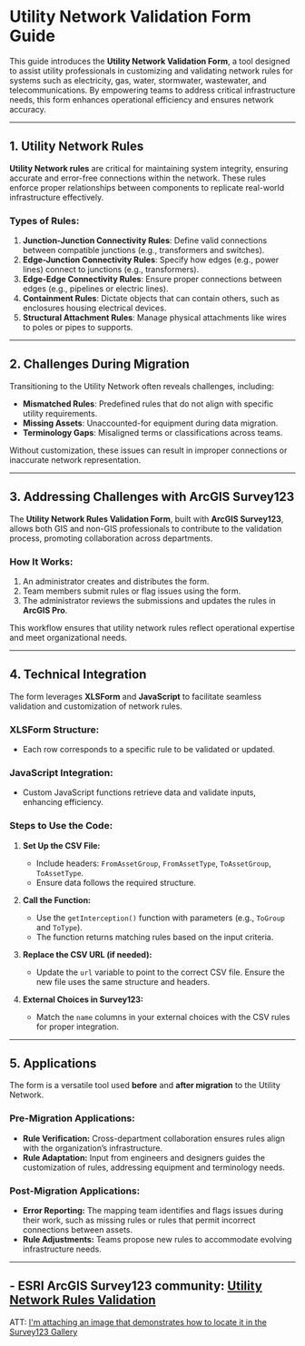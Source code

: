 # Utility Network Validation Form Guide

This guide introduces the **Utility Network Validation Form**, a tool designed to assist utility professionals in customizing and validating network rules for systems such as electricity, gas, water, stormwater, wastewater, and telecommunications. By empowering teams to address critical infrastructure needs, this form enhances operational efficiency and ensures network accuracy.

---

## 1. Utility Network Rules

**Utility Network rules** are critical for maintaining system integrity, ensuring accurate and error-free connections within the network. These rules enforce proper relationships between components to replicate real-world infrastructure effectively.

### Types of Rules:
1. **Junction-Junction Connectivity Rules**: Define valid connections between compatible junctions (e.g., transformers and switches).
2. **Edge-Junction Connectivity Rules**: Specify how edges (e.g., power lines) connect to junctions (e.g., transformers).
3. **Edge-Edge Connectivity Rules**: Ensure proper connections between edges (e.g., pipelines or electric lines).
4. **Containment Rules**: Dictate objects that can contain others, such as enclosures housing electrical devices.
5. **Structural Attachment Rules**: Manage physical attachments like wires to poles or pipes to supports.

---

## 2. Challenges During Migration

Transitioning to the Utility Network often reveals challenges, including:

- **Mismatched Rules**: Predefined rules that do not align with specific utility requirements.
- **Missing Assets**: Unaccounted-for equipment during data migration.
- **Terminology Gaps**: Misaligned terms or classifications across teams.

Without customization, these issues can result in improper connections or inaccurate network representation.

---

## 3. Addressing Challenges with ArcGIS Survey123

The **Utility Network Rules Validation Form**, built with **ArcGIS Survey123**, allows both GIS and non-GIS professionals to contribute to the validation process, promoting collaboration across departments.

### How It Works:
1. An administrator creates and distributes the form.
2. Team members submit rules or flag issues using the form.
3. The administrator reviews the submissions and updates the rules in **ArcGIS Pro**.

This workflow ensures that utility network rules reflect operational expertise and meet organizational needs.

---

## 4. Technical Integration

The form leverages **XLSForm** and **JavaScript** to facilitate seamless validation and customization of network rules.

### XLSForm Structure:
- Each row corresponds to a specific rule to be validated or updated.

### JavaScript Integration:
- Custom JavaScript functions retrieve data and validate inputs, enhancing efficiency.

### Steps to Use the Code:

1. **Set Up the CSV File:**
    - Include headers: `FromAssetGroup`, `FromAssetType`, `ToAssetGroup`, `ToAssetType`.
    - Ensure data follows the required structure.

2. **Call the Function:**
    - Use the `getInterception()` function with parameters (e.g., `ToGroup` and `ToType`).
    - The function returns matching rules based on the input criteria.

3. **Replace the CSV URL (if needed):**
    - Update the `url` variable to point to the correct CSV file. Ensure the new file uses the same structure and headers.

4. **External Choices in Survey123:**
    - Match the `name` columns in your external choices with the CSV rules for proper integration.

---

## 5. Applications

The form is a versatile tool used **before** and **after migration** to the Utility Network.

### Pre-Migration Applications:
- **Rule Verification:** Cross-department collaboration ensures rules align with the organization’s infrastructure.
- **Rule Adaptation:** Input from engineers and designers guides the customization of rules, addressing equipment and terminology needs.

### Post-Migration Applications:
- **Error Reporting:** The mapping team identifies and flags issues during their work, such as missing rules or rules that permit incorrect connections between assets.
- **Rule Adjustments:** Teams propose new rules to accommodate evolving infrastructure needs.

---

## - ESRI ArcGIS Survey123 community: [Utility Network Rules Validation](https://survey123.maps.arcgis.com/home/item.html?id=49d126c346684a85ba25b6a7d0e88760) 
ATT: [I'm attaching an image that demonstrates how to locate it in the Survey123 Gallery](https://ago-item-storage.s3.amazonaws.com/a656fa57752f48d78b66a28a84bfe2b5/image.png?X-Amz-Security-Token=IQoJb3JpZ2luX2VjEN%2F%2F%2F%2F%2F%2F%2F%2F%2F%2F%2FwEaCXVzLWVhc3QtMSJIMEYCIQCNjg6YDXEGvFpZb%2F07NRuOC5tUqwJi%2BEOCpTia%2BdkcEwIhANpCHA78M6SMI5xlbfr%2FZc5pi7eXnNIIiu%2FJVqbKx8BtKrwFCKj%2F%2F%2F%2F%2F%2F%2F%2F%2F%2FwEQABoMNjA0NzU4MTAyNjY1IgyKZpvfFEAALkXtPy0qkAUZX8ZS9G%2BsRi7KeXdNvedKfoTRnkLuqoP041f1jVjH1mMem0gEHXPtBUzqaXqE%2FGBCjza5gcbQE3q%2BvLtUT6%2FnjX6GsOdrsmRoHl8dIpYkCzwiHTh4ZtQNJoAlA1P0t%2FXeafetaYKIwdDRLNTcaismRLIIxBCnR%2BQB%2FG6hd%2BGb67griQkwLohGliC1vIb8MEVY5o9QL0g%2BetKUZ%2B7HhLt1lS2bksxubHbhCovz6%2BLX8tY%2ByAPncwojaVHeZjYXMgsjA2kNku43dmMNVcH0htW3lVjM9ah1ax2JBqh8%2Fxeh9bLRqbFke5ugtNVM24WrhUiD%2FEg4NeterWDCD2g%2Bx%2FdsXDw%2B2HmmJJoCGQ3CUimvM4R%2FnfD%2FsQCENeZW0HJ3HEZgFVR%2FwK%2BWqZchRzNNfZiBbRzS%2BEPC1B46KfvP4ByoGAdNKuO80jTpdr72QuczWBNPDbzKTE7xXmN0eOtQGjDjuRIjY4WJGjivxo2loD7sfuolHCjCUE5CeUQABbIeho7itAIVRZXi21b26G4xEHBeoVgJiH%2FJL5u%2Fics3lTa893A16dtnJYMpoHXTYb%2FUGO69WwY8oUIdaTNOPOrQmKcrcWZm3xJo8YPnuWRq6l2uw8ZoxA2jY82F8AY9uH0cOl9x4b2Nr%2BeMCwJbS%2BRXBDBSEpofy3HqyflmtgIUp8Ro%2BZDvwoE5c78OEKj9kHT6VG0yKURjBGRXM7qbngQyv9cvVc0FIbeO11ajbr0RPGBQ%2FGzUEvrb%2B3zBoxIS8YqJvM4A%2FbOxHgE1QB%2BmzbyU5qY7zyuApoaZZQaeM8%2BPUCzJOCa4%2FGlManlnqOVBnyI985ahUN7KAlRnDDY1KGAUP2%2BG3D%2FjNbAQt85gTMhgErGiRjDhoZu7BjqwAfC%2BB69GhYCosc%2FJd7sm33r8THw0mWtOLSnpMKHfAxgEzmrTsEaup9hEhYDrq2e342xQpAYQIHoRUKhrFCcr7dBQp3YU5nf5N7gJqbYOB32tKltbOYTsCMQWqgWvfkRozAEiYojCNFYv8Ur60tv5UnPo%2BvePfCJxoXkaxUL%2Bd03hB%2ByKCZkxSeBbfSS093KtoH1qYRfZUdDJCUDnQWlM%2BzjnZClVyE03a4fHY8hBAe%2FP&X-Amz-Algorithm=AWS4-HMAC-SHA256&X-Amz-Date=20241221T154259Z&X-Amz-SignedHeaders=host&X-Amz-Expires=300&X-Amz-Credential=ASIAYZTTEKKE2URSDHJS%2F20241221%2Fus-east-1%2Fs3%2Faws4_request&X-Amz-Signature=a7264e3e63f959e16797506226ea2fa90649000dbc71730651dc1b6b0c245d7d)

